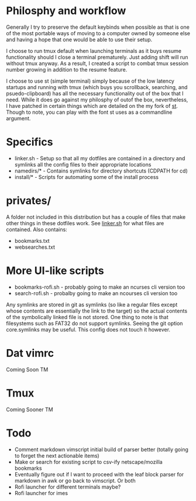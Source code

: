 # Philosphy and workflow
Generally I try to preserve the default keybinds when possible as that is one of the most portable ways of moving to a computer owned by someone else and having a hope that one would be able to use their setup.

I choose to run tmux default when launching terminals as it buys resume functionality should I close a terminal prematurely. Just adding shift will run without tmux anyway. As a result, I created a script to combat tmux session number growing in addition to the resume feature.

I choose to use st (simple terminal) simply because of the low latency startups and running with tmux (which buys you scrollback, searching, and psuedo-clipboard) has all the necessary functionality out of the box that I need. While it does go against my philosphy of outof the box, nevertheless, I have patched in certain things which are detailed on the my fork of [st](https://www.github.com/Aryailai/st). Though to note, you can play with the font st uses as a commandline argument.


# Specifics
* linker.sh - Setup so that all my dotfiles are contained in a directory and symlinks all the config files to their appropriate locations
* namedirs/* - Contains symlinks for directory shortcuts (CDPATH for cd)
* install/* - Scripts for automating some of the install process

# privates/
A folder not included in this distribution but has a couple of files that make other things in these dotfiles work. See [linker.sh](linker.sh) for what files are contained.
Also contains:
* bookmarks.txt
* websearches.txt

# More UI-like scripts
* bookmarks-rofi.sh - probably going to make an ncurses cli version too
* search-rofi.sh - probalby going to make an ncourses cli version too

Any symlinks are stored in git as symlinks (so like a regular files except whose contents are essentially the link to the target) so the actual contents of the symbolically linked file is not stored. 
One thing to note is that filesystems such as FAT32 do not support symlinks. Seeing the git option core.symlinks may be useful. This config does not touch it however.


# Dat vimrc
Coming Soon TM

# Tmux
Coming Sooner TM

# Todo
* Comment markdown vimscript initial build of parser better (totally going to forget the next actionable items)
* Make or search for existing script to csv-ify netscape/mozilla bookmarks
* Eventually figure out if I want to proceed with the leaf block parser for markdown in awk or go back to vimscript. Or both
* Rofi launcher for different terminals maybe?
* Rofi launcher for imes
